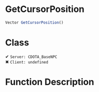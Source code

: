 # GetCursorPosition
```js
Vector GetCursorPosition()
```
# Class
✔ `Server: CDOTA_BaseNPC`  
✖ `Client: undefined`  

# Function Description

